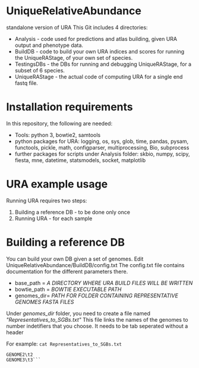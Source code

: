 # UniqueRelativeAbundance
standalone version of URA 
This Git includes 4 directories:
* Analysis - code used for predictions and atlas building, given URA output and phenotype data.
* BuildDB - code to build your own URA indices and scores for running the UniqueRAStage, of your own set of species.
* TestingsDBs - the DBs for running and debugging UniqueRAStage, for a subset of 6 species.
* UniqueRAStage - the actual code of computing URA for a single end fastq file.


# Installation requirements
In this repository, the following are needed:
* Tools: python 3, bowtie2, samtools
* python packages for URA: logging, os, sys, glob, time, pandas, pysam, functools, pickle, math, configparser, multiprocessing, Bio, subprocess
* further packages for scripts under Analysis folder: skbio, numpy, scipy, fiesta, mne, datetime, statsmodels, socket, matplotlib

# URA example usage
Running URA requires two steps:
1) Building a reference DB - to be done only once
2) Running URA - for each sample

# Building a reference DB
You can build your own DB given a set of genomes.
Edit UniqueRelativeAbundance/BuildDB/config.txt
The config.txt file contains documentation for the different parameters there.
* base_path = *A DIRECTORY WHERE URA BUILD FILES WILL BE WRITTEN*
* bowtie_path = *BOWTIE EXECUTABLE PATH*
* genomes_dir= *PATH FOR FOLDER CONTAINING REPRESENTATIVE GENOMES FASTA FILES*

Under *genomes_dir* folder, you need to create a file named *"Representatives_to_SGBs.txt"*
This file links the names of the genomes to number indetifiers that you choose.
It needs to be tab seperated without a header

For example:
```cat Representatives_to_SGBs.txt```

```GENOME1\t1
GENOME2\t2
GENOME3\t3```
    
    
